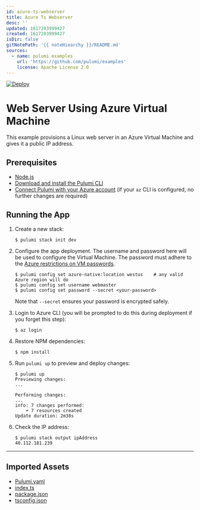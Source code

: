 ```yaml
---
id: azure-ts-webserver
title: Azure Ts Webserver
desc: ''
updated: 1617203999427
created: 1617203999427
isDir: false
gitNotePath: '{{ noteHiearchy }}/README.md'
sources:
  - name: pulumi examples
    url: 'https://github.com/pulumi/examples'
    license: Apache License 2.0
---
```

[![Deploy](https://get.pulumi.com/new/button.svg)](https://app.pulumi.com/new)

# Web Server Using Azure Virtual Machine

This example provisions a Linux web server in an Azure Virtual Machine and gives it a public IP address.

## Prerequisites

- [Node.js](https://nodejs.org/en/download/)
- [Download and install the Pulumi CLI](https://www.pulumi.com/docs/get-started/install/)
- [Connect Pulumi with your Azure account](https://www.pulumi.com/docs/intro/cloud-providers/azure/setup/) (if your `az` CLI is configured, no further changes are required)

## Running the App

1. Create a new stack:

   ```
   $ pulumi stack init dev
   ```

2. Configure the app deployment. The username and password here will be used to configure the Virtual Machine. The
   password must adhere to the [Azure restrictions on VM passwords](https://docs.microsoft.com/en-us/azure/virtual-machines/windows/faq#what-are-the-password-requirements-when-creating-a-vm).

   ```
   $ pulumi config set azure-native:location westus    # any valid Azure region will do
   $ pulumi config set username webmaster
   $ pulumi config set password --secret <your-password> 
   ```

   Note that `--secret` ensures your password is encrypted safely.

3. Login to Azure CLI (you will be prompted to do this during deployment if you forget this step):

   ```
   $ az login
   ```

4. Restore NPM dependencies:

   ```
   $ npm install
   ```

5. Run `pulumi up` to preview and deploy changes:

   ```
   $ pulumi up
   Previewing changes:
   ...

   Performing changes:
   ...
   info: 7 changes performed:
       + 7 resources created
   Update duration: 2m38s
   ```

6. Check the IP address:

   ```
   $ pulumi stack output ipAddress
   40.112.181.239
   ```

* * *

## Imported Assets

- [Pulumi.yaml](/assets/pulumi.yaml)
- [index.ts](/assets/index.ts)
- [package.json](/assets/package.json)
- [tsconfig.json](/assets/tsconfig.json)

